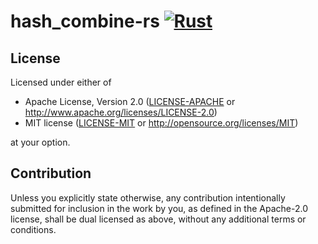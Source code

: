 # hash_combine-rs [![Rust](https://github.com/hanepjiv/hash_combine-rs/actions/workflows/rust.yml/badge.svg?branch=main)](https://github.com/hanepjiv/hash_combine-rs/actions/workflows/rust.yml)

## License

Licensed under either of

 * Apache License, Version 2.0
   ([LICENSE-APACHE](LICENSE-APACHE) or http://www.apache.org/licenses/LICENSE-2.0)
 * MIT license
   ([LICENSE-MIT](LICENSE-MIT) or http://opensource.org/licenses/MIT)

at your option.

## Contribution

Unless you explicitly state otherwise, any contribution intentionally submitted
for inclusion in the work by you, as defined in the Apache-2.0 license, shall be
dual licensed as above, without any additional terms or conditions.
